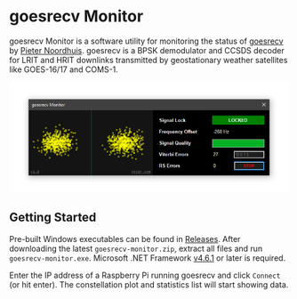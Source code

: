 # goesrecv Monitor
goesrecv Monitor is a software utility for monitoring the status of [goesrecv](https://github.com/pietern/goestools) by [Pieter Noordhuis](https://twitter.com/pnoordhuis). goesrecv is a BPSK demodulator and CCSDS decoder for LRIT and HRIT downlinks transmitted by geostationary weather satellites like GOES-16/17 and COMS-1.

![Screenshot](screenshot.png)

## Getting Started
Pre-built Windows executables can be found in [Releases](https://github.com/sam210723/goesrecv-monitor/releases/latest). After downloading the latest ```goesrecv-monitor.zip```, extract all files and run ```goesrecv-monitor.exe```. Microsoft .NET Framework [v4.6.1](https://www.microsoft.com/en-au/download/details.aspx?id=49981) or later is required.

Enter the IP address of a Raspberry Pi running goesrecv and click ```Connect``` (or hit enter). The constellation plot and statistics list will start showing data.
